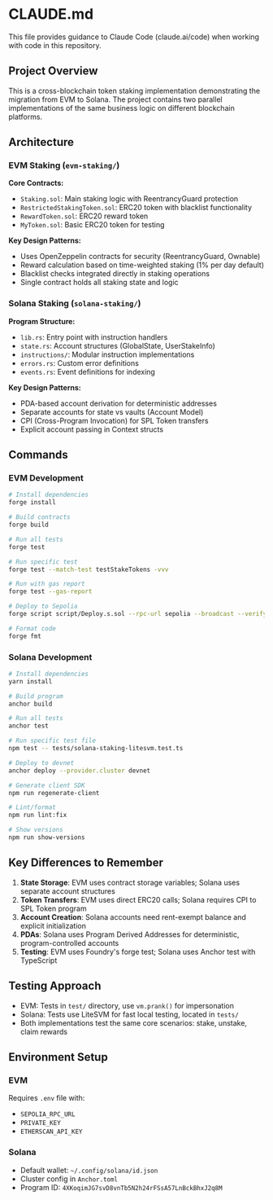 # CLAUDE.md

This file provides guidance to Claude Code (claude.ai/code) when working with code in this repository.

## Project Overview

This is a cross-blockchain token staking implementation demonstrating the migration from EVM to Solana. The project contains two parallel implementations of the same business logic on different blockchain platforms.

## Architecture

### EVM Staking (`evm-staking/`)

**Core Contracts:**
- `Staking.sol`: Main staking logic with ReentrancyGuard protection
- `RestrictedStakingToken.sol`: ERC20 token with blacklist functionality  
- `RewardToken.sol`: ERC20 reward token
- `MyToken.sol`: Basic ERC20 token for testing

**Key Design Patterns:**
- Uses OpenZeppelin contracts for security (ReentrancyGuard, Ownable)
- Reward calculation based on time-weighted staking (1% per day default)
- Blacklist checks integrated directly in staking operations
- Single contract holds all staking state and logic

### Solana Staking (`solana-staking/`)

**Program Structure:**
- `lib.rs`: Entry point with instruction handlers
- `state.rs`: Account structures (GlobalState, UserStakeInfo)
- `instructions/`: Modular instruction implementations
- `errors.rs`: Custom error definitions
- `events.rs`: Event definitions for indexing

**Key Design Patterns:**
- PDA-based account derivation for deterministic addresses
- Separate accounts for state vs vaults (Account Model)
- CPI (Cross-Program Invocation) for SPL Token transfers
- Explicit account passing in Context structs

## Commands

### EVM Development

```bash
# Install dependencies
forge install

# Build contracts
forge build

# Run all tests
forge test

# Run specific test
forge test --match-test testStakeTokens -vvv

# Run with gas report
forge test --gas-report

# Deploy to Sepolia
forge script script/Deploy.s.sol --rpc-url sepolia --broadcast --verify

# Format code
forge fmt
```

### Solana Development

```bash
# Install dependencies
yarn install

# Build program
anchor build

# Run all tests
anchor test

# Run specific test file
npm test -- tests/solana-staking-litesvm.test.ts

# Deploy to devnet
anchor deploy --provider.cluster devnet

# Generate client SDK
npm run regenerate-client

# Lint/format
npm run lint:fix

# Show versions
npm run show-versions
```

## Key Differences to Remember

1. **State Storage**: EVM uses contract storage variables; Solana uses separate account structures
2. **Token Transfers**: EVM uses direct ERC20 calls; Solana requires CPI to SPL Token program
3. **Account Creation**: Solana accounts need rent-exempt balance and explicit initialization
4. **PDAs**: Solana uses Program Derived Addresses for deterministic, program-controlled accounts
5. **Testing**: EVM uses Foundry's forge test; Solana uses Anchor test with TypeScript

## Testing Approach

- EVM: Tests in `test/` directory, use `vm.prank()` for impersonation
- Solana: Tests use LiteSVM for fast local testing, located in `tests/`
- Both implementations test the same core scenarios: stake, unstake, claim rewards

## Environment Setup

### EVM
Requires `.env` file with:
- `SEPOLIA_RPC_URL`
- `PRIVATE_KEY`
- `ETHERSCAN_API_KEY`

### Solana
- Default wallet: `~/.config/solana/id.json`
- Cluster config in `Anchor.toml`
- Program ID: `4XKoqimJG7svD8vnTb5N2h24rFSsA57LnBckBhxJ2q8M`
